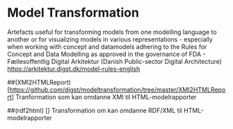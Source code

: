 # Model Transformation
Artefacts useful for transforming models from one modelling language to another or for visualizing models in various representations - especially when working with concept and datamodels adhering to the Rules for Concept and Data Modelling as approved in the governance of FDA - Fællesoffentlig Digital Arkitektur (Danish Public-sector Digital Architecture) https://arkitektur.digst.dk/model-rules-english

##(XMI2HTMLReport) [https://github.com/digst/modeltransformation/tree/master/XMI2HTMLReport]
Tranformation som kan omdanne XMI til HTML-modelrapporter

##(rdf2html) []
Transformation om kan omdanne RDF/XML til HTML-modelrapporter
